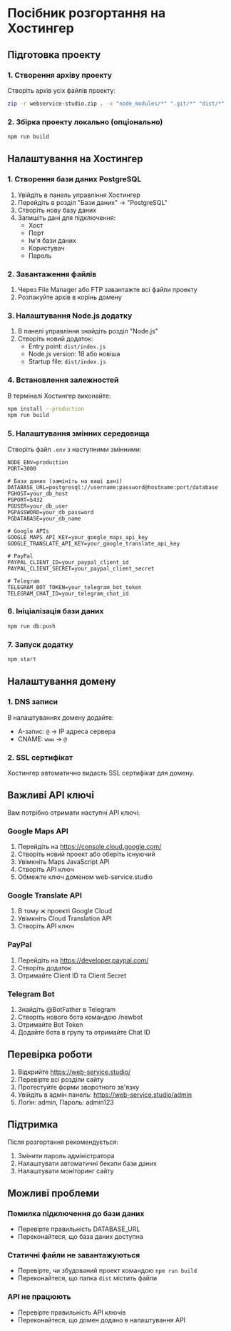 # Посібник розгортання на Хостингер

## Підготовка проекту

### 1. Створення архіву проекту
Створіть архів усіх файлів проекту:
```bash
zip -r webservice-studio.zip . -x "node_modules/*" ".git/*" "dist/*"
```

### 2. Збірка проекту локально (опціонально)
```bash
npm run build
```

## Налаштування на Хостингер

### 1. Створення бази даних PostgreSQL
1. Увійдіть в панель управління Хостингер
2. Перейдіть в розділ "Бази даних" → "PostgreSQL"
3. Створіть нову базу даних
4. Запишіть дані для підключення:
   - Хост
   - Порт
   - Ім'я бази даних
   - Користувач
   - Пароль

### 2. Завантаження файлів
1. Через File Manager або FTP завантажте всі файли проекту
2. Розпакуйте архів в корінь домену

### 3. Налаштування Node.js додатку
1. В панелі управління знайдіть розділ "Node.js"
2. Створіть новий додаток:
   - Entry point: `dist/index.js`
   - Node.js version: 18 або новіша
   - Startup file: `dist/index.js`

### 4. Встановлення залежностей
В терміналі Хостингер виконайте:
```bash
npm install --production
npm run build
```

### 5. Налаштування змінних середовища
Створіть файл `.env` з наступними змінними:

```env
NODE_ENV=production
PORT=3000

# База даних (замініть на ваші дані)
DATABASE_URL=postgresql://username:password@hostname:port/database
PGHOST=your_db_host
PGPORT=5432
PGUSER=your_db_user
PGPASSWORD=your_db_password
PGDATABASE=your_db_name

# Google APIs
GOOGLE_MAPS_API_KEY=your_google_maps_api_key
GOOGLE_TRANSLATE_API_KEY=your_google_translate_api_key

# PayPal
PAYPAL_CLIENT_ID=your_paypal_client_id
PAYPAL_CLIENT_SECRET=your_paypal_client_secret

# Telegram
TELEGRAM_BOT_TOKEN=your_telegram_bot_token
TELEGRAM_CHAT_ID=your_telegram_chat_id
```

### 6. Ініціалізація бази даних
```bash
npm run db:push
```

### 7. Запуск додатку
```bash
npm start
```

## Налаштування домену

### 1. DNS записи
В налаштуваннях домену додайте:
- A-запис: `@` → IP адреса сервера
- CNAME: `www` → `@`

### 2. SSL сертифікат
Хостингер автоматично видасть SSL сертифікат для домену.

## Важливі API ключі

Вам потрібно отримати наступні API ключі:

### Google Maps API
1. Перейдіть на https://console.cloud.google.com/
2. Створіть новий проект або оберіть існуючий
3. Увімкніть Maps JavaScript API
4. Створіть API ключ
5. Обмежте ключ доменом web-service.studio

### Google Translate API
1. В тому ж проекті Google Cloud
2. Увімкніть Cloud Translation API
3. Створіть API ключ

### PayPal
1. Перейдіть на https://developer.paypal.com/
2. Створіть додаток
3. Отримайте Client ID та Client Secret

### Telegram Bot
1. Знайдіть @BotFather в Telegram
2. Створіть нового бота командою /newbot
3. Отримайте Bot Token
4. Додайте бота в групу та отримайте Chat ID

## Перевірка роботи

1. Відкрийте https://web-service.studio/
2. Перевірте всі розділи сайту
3. Протестуйте форми зворотного зв'язку
4. Увійдіть в адмін панель: https://web-service.studio/admin
5. Логін: admin, Пароль: admin123

## Підтримка

Після розгортання рекомендується:
1. Змінити пароль адміністратора
2. Налаштувати автоматичні бекапи бази даних
3. Налаштувати моніторинг сайту

## Можливі проблеми

### Помилка підключення до бази даних
- Перевірте правильність DATABASE_URL
- Переконайтеся, що база даних доступна

### Статичні файли не завантажуються
- Перевірте, чи збудований проект командою `npm run build`
- Переконайтеся, що папка `dist` містить файли

### API не працюють
- Перевірте правильність API ключів
- Переконайтеся, що домен додано в налаштування API